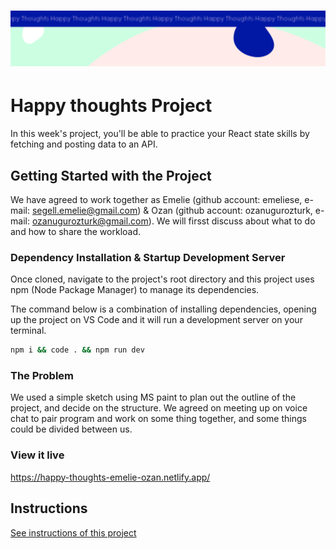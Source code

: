 <h1 align="center">
  <a href="">
    <img src="/src/assets/happy-thoughts.svg" alt="Project Banner Image">
  </a>
</h1>

# Happy thoughts Project

In this week's project, you'll be able to practice your React state skills by fetching and posting data to an API.

## Getting Started with the Project

We have agreed to work together as Emelie (github account: emeliese, e-mail: segell.emelie@gmail.com) & Ozan (github account: ozanugurozturk, e-mail: ozanugurozturk@gmail.com). We will firsst discuss about what to do and how to share the workload.

### Dependency Installation & Startup Development Server

Once cloned, navigate to the project's root directory and this project uses npm (Node Package Manager) to manage its dependencies.

The command below is a combination of installing dependencies, opening up the project on VS Code and it will run a development server on your terminal.

```bash
npm i && code . && npm run dev
```

### The Problem

We used a simple sketch using MS paint to plan out the outline of the project, and decide on the structure.
We agreed on meeting up on voice chat to pair program and work on some thing together, and some things could be divided between us.

### View it live

https://happy-thoughts-emelie-ozan.netlify.app/

## Instructions

<a href="instructions.md">
   See instructions of this project
  </a>
